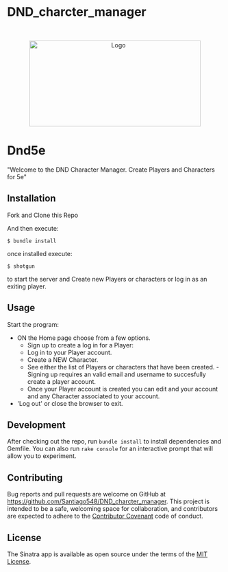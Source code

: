 
# DND_charcter_manager

<br />
<p align="center">
  <a href="https://github.com/Santiago548/repo_name">
    <img src="frontend\public\images\CHARACTER_MANGER_LOGO.png" alt="Logo" width="400" height="200">
  </a>

# Dnd5e

"Welcome to the DND Character Manager. Create Players and Characters for 5e"

## Installation

Fork and Clone this Repo

And then execute:

    $ bundle install

once installed execute:

    $ shotgun 
    
to start the server and Create new Players or characters or log in as an exiting player. 

## Usage

Start the program:
- ON the Home page choose from a few options.
    - Sign up to create a log in for a Player:
    - Log in to your Player account.
    - Create a NEW Character.
    - See either the list of Players or characters  that have been created.
-Signing up requires an valid email and username to succesfully create a player account.
    - Once your Player account is created you can edit and your account and any Character associated to your account.
- 'Log out' or close the browser to exit.

## Development

After checking out the repo, run `bundle install` to install dependencies and Gemfile. You can also run `rake console` for an interactive prompt that will allow you to experiment.

## Contributing

Bug reports and pull requests are welcome on GitHub at https://github.com/Santiago548/DND_charcter_manager. This project is intended to be a safe, welcoming space for collaboration, and contributors are expected to adhere to the [Contributor Covenant](http://contributor-covenant.org) code of conduct.

## License

The Sinatra app is available as open source under the terms of the [MIT License](https://opensource.org/licenses/MIT).

